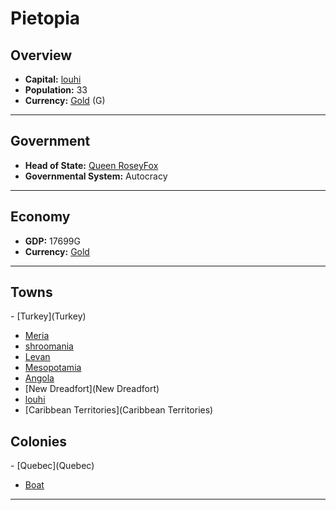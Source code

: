 # <!--NAME-->Pietopia<!--NAME-->

## Overview

- **Capital:** <!--CAPITAL_LINK-->[louhi](town_louhi)<!--CAPITAL_LINK-->
- **Population:** <!--POPULATION-->33<!--POPULATION-->
- **Currency:** <!--CURRENCY_LINK-->[Gold](currency_Gold)<!--CURRENCY_LINK--> (<!--CURRENCY_ABV-->G<!--CURRENCY_ABV-->)

---

## Government

- **Head of State:** <!--LEADER_TITLE_LINK-->[Queen RoseyFox](user_RoseyFox)<!--LEADER_TITLE_LINK-->
- **Governmental System:** <!--GOVERNMENT-->Autocracy<!--GOVERNMENT-->

---

## Economy

- **GDP:** <!--GDP-->17699G<!--GDP-->
- **Currency:** <!--CURRENCY_LINK-->[Gold](currency_Gold)<!--CURRENCY_LINK-->

---

## Towns

<!--TOWNS-->- [Turkey](Turkey)
- [Meria](Meria)
- [shroomania](shroomania)
- [Levan](Levan)
- [Mesopotamia](Mesopotamia)
- [Angola](Angola)
- [New Dreadfort](New Dreadfort)
- [louhi](louhi)
- [Caribbean Territories](Caribbean Territories)<!--TOWNS-->

## Colonies

<!--COLONIES-->- [Quebec](Quebec)
- [Boat](Boat)<!--COLONIES-->

---